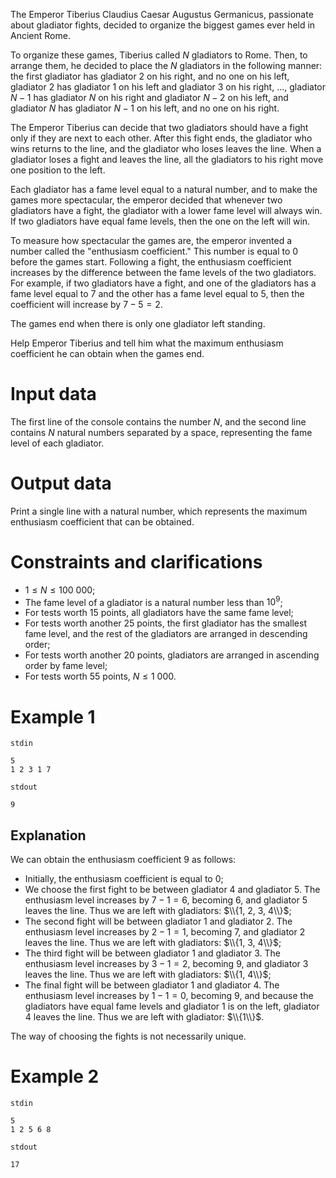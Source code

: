 The Emperor Tiberius Claudius Caesar Augustus Germanicus, passionate about gladiator fights, decided to organize the biggest games ever held in Ancient Rome.

To organize these games, Tiberius called $N$ gladiators to Rome. Then, to arrange them, he decided to place the $N$ gladiators in the following manner: the first gladiator has gladiator $2$ on his right, and no one on his left, gladiator $2$ has gladiator $1$ on his left and gladiator $3$ on his right, ..., gladiator $N-1$ has gladiator $N$ on his right and gladiator $N-2$ on his left, and gladiator $N$ has gladiator $N-1$ on his left, and no one on his right.

The Emperor Tiberius can decide that two gladiators should have a fight only if they are next to each other. After this fight ends, the gladiator who wins returns to the line, and the gladiator who loses leaves the line. When a gladiator loses a fight and leaves the line, all the gladiators to his right move one position to the left.

Each gladiator has a fame level equal to a natural number, and to make the games more spectacular, the emperor decided that whenever two gladiators have a fight, the gladiator with a lower fame level will always win. If two gladiators have equal fame levels, then the one on the left will win.

To measure how spectacular the games are, the emperor invented a number called the "enthusiasm coefficient." This number is equal to $0$ before the games start. Following a fight, the enthusiasm coefficient increases by the difference between the fame levels of the two gladiators. For example, if two gladiators have a fight, and one of the gladiators has a fame level equal to $7$ and the other has a fame level equal to $5$, then the coefficient will increase by $7 - 5 = 2$.

The games end when there is only one gladiator left standing.

Help Emperor Tiberius and tell him what the maximum enthusiasm coefficient he can obtain when the games end.

# Input data

The first line of the console contains the number $N$, and the second line contains $N$ natural numbers separated by a space, representing the fame level of each gladiator.

# Output data

Print a single line with a natural number, which represents the maximum enthusiasm coefficient that can be obtained.

# Constraints and clarifications

* $1 \leq N \leq 100\ 000$;
* The fame level of a gladiator is a natural number less than $10^9$;
* For tests worth 15 points, all gladiators have the same fame level;
* For tests worth another 25 points, the first gladiator has the smallest fame level, and the rest of the gladiators are arranged in descending order;
* For tests worth another 20 points, gladiators are arranged in ascending order by fame level;
* For tests worth 55 points, $N \leq 1\ 000$.

# Example 1

`stdin`
```
5
1 2 3 1 7
```

`stdout`
```
9
```

## Explanation

We can obtain the enthusiasm coefficient $9$ as follows:

- Initially, the enthusiasm coefficient is equal to $0$;
- We choose the first fight to be between gladiator $4$ and gladiator $5$. The enthusiasm level increases by $7-1=6$, becoming $6$, and gladiator $5$ leaves the line. Thus we are left with gladiators: $\\{1, 2, 3, 4\\}$;
- The second fight will be between gladiator $1$ and gladiator $2$. The enthusiasm level increases by $2-1=1$, becoming $7$, and gladiator $2$ leaves the line. Thus we are left with gladiators: $\\{1, 3, 4\\}$;
- The third fight will be between gladiator $1$ and gladiator $3$. The enthusiasm level increases by $3-1=2$, becoming $9$, and gladiator $3$ leaves the line. Thus we are left with gladiators: $\\{1, 4\\}$;
- The final fight will be between gladiator $1$ and gladiator $4$. The enthusiasm level increases by $1-1=0$, becoming $9$, and because the gladiators have equal fame levels and gladiator $1$ is on the left, gladiator $4$ leaves the line. Thus we are left with gladiator: $\\{1\\}$.

The way of choosing the fights is not necessarily unique.

# Example 2

`stdin`
```
5
1 2 5 6 8
```

`stdout`
```
17
```